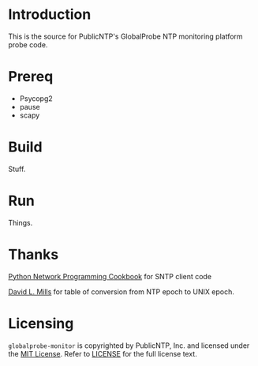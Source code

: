 # Introduction

This is the source for PublicNTP's GlobalProbe NTP monitoring platform probe code.

# Prereq

* Psycopg2
* pause
* scapy

# Build

Stuff.

# Run

Things.

# Thanks

[Python Network Programming Cookbook](https://www.packtpub.com/networking-and-servers/python-network-programming-cookbook-second-edition) for SNTP client code

[David L. Mills](https://www.eecis.udel.edu/~mills/y2k.html) for table of conversion from NTP epoch to UNIX epoch.

# Licensing

`globalprobe-monitor` is copyrighted by PublicNTP, Inc. and licensed under the
[MIT License](https://en.wikipedia.org/wiki/MIT_License). Refer to
[LICENSE](https://github.com/PublicNTP/globalprobe-monitor/blob/master/LICENSE)
for the full license text.

